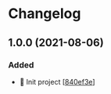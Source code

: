 # Changelog

<a name="1.0.0"></a>
## 1.0.0 (2021-08-06)

### Added

- 🎉 Init project [[840ef3e](https://github.com/Tomas2D/knex-firebird-dialect/commit/840ef3e833b8d910ff66998f989fd505cf9db3db)]


